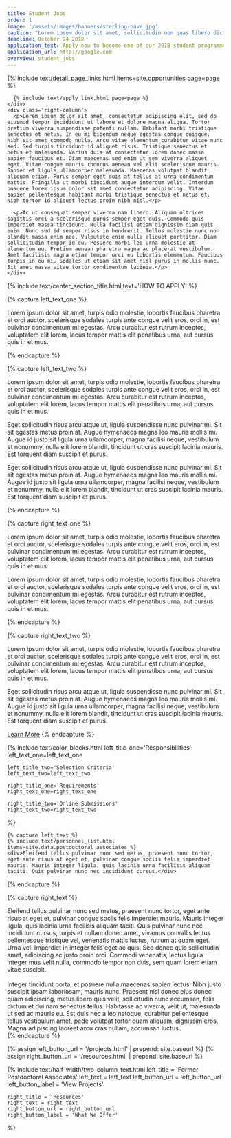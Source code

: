 ```yaml
---
title: Student Jobs
order: 1
image: '/assets/images/banners/sterling-nave.jpg'
caption: "Lorem ipsum dolor sit amet, sollicitudin non quas libero dictum nulla vel. Quam porttitor lacus a wisi. Duis congue, ut quam elit at a. Orci fermentum mattis accusantium. Libero fermentum condimentum sed, vel"
deadline: October 24 2018
application_text: Apply now to become one of our 2018 student programmers or designers.
application_url: http://google.com
overview: student_jobs
---
```


<div class='center-column post'>
  <div class='two-column-container one-third-width'>
    <div class='left-column'>
      {% include text/detail_page_links.html
        items=site.opportunities
        page=page
      %}

      {% include text/apply_link.html page=page %}
    </div>
    <div class='right-column'>
      <p>Lorem ipsum dolor sit amet, consectetur adipiscing elit, sed do eiusmod tempor incididunt ut labore et dolore magna aliqua. Tortor pretium viverra suspendisse potenti nullam. Habitant morbi tristique senectus et netus. In eu mi bibendum neque egestas congue quisque. Nibh sit amet commodo nulla. Arcu vitae elementum curabitur vitae nunc sed. Sed turpis tincidunt id aliquet risus. Tristique senectus et netus et malesuada. Varius duis at consectetur lorem donec massa sapien faucibus et. Diam maecenas sed enim ut sem viverra aliquet eget. Vitae congue mauris rhoncus aenean vel elit scelerisque mauris. Sapien et ligula ullamcorper malesuada. Maecenas volutpat blandit aliquam etiam. Purus semper eget duis at tellus at urna condimentum mattis. Fringilla ut morbi tincidunt augue interdum velit. Interdum posuere lorem ipsum dolor sit amet consectetur adipiscing. Vitae sapien pellentesque habitant morbi tristique senectus et netus et. Nibh tortor id aliquet lectus proin nibh nisl.</p>

      <p>Ac ut consequat semper viverra nam libero. Aliquam ultrices sagittis orci a scelerisque purus semper eget duis. Commodo quis imperdiet massa tincidunt. Nulla facilisi etiam dignissim diam quis enim. Nunc sed id semper risus in hendrerit. Tellus molestie nunc non blandit massa enim nec. Vulputate enim nulla aliquet porttitor. Diam sollicitudin tempor id eu. Posuere morbi leo urna molestie at elementum eu. Pretium aenean pharetra magna ac placerat vestibulum. Amet facilisis magna etiam tempor orci eu lobortis elementum. Faucibus turpis in eu mi. Sodales ut etiam sit amet nisl purus in mollis nunc. Sit amet massa vitae tortor condimentum lacinia.</p>
    </div>
  </div>

  {% include text/center_section_title.html
    text='HOW TO APPLY'
  %}

  {% capture left_text_one %}
    <p>Lorem ipsum dolor sit amet, turpis odio molestie, lobortis faucibus pharetra et orci auctor, scelerisque sodales turpis ante congue velit eros, orci in, est pulvinar condimentum mi egestas. Arcu curabitur est rutrum inceptos, voluptatem elit lorem, lacus tempor mattis elit penatibus urna, aut cursus quis in et mus.</p>
  {% endcapture %}

  {% capture left_text_two %}
    <p>Lorem ipsum dolor sit amet, turpis odio molestie, lobortis faucibus pharetra et orci auctor, scelerisque sodales turpis ante congue velit eros, orci in, est pulvinar condimentum mi egestas. Arcu curabitur est rutrum inceptos, voluptatem elit lorem, lacus tempor mattis elit penatibus urna, aut cursus quis in et mus.</p>
    <p>Eget sollicitudin risus arcu atque ut, ligula suspendisse nunc pulvinar mi. Sit sit egestas metus proin at. Augue hymenaeos magna leo mauris mollis mi. Augue id justo sit ligula urna ullamcorper, magna facilisi neque, vestibulum et nonummy, nulla elit lorem blandit, tincidunt ut cras suscipit lacinia mauris. Est torquent diam suscipit et purus.</p>
    <p>Eget sollicitudin risus arcu atque ut, ligula suspendisse nunc pulvinar mi. Sit sit egestas metus proin at. Augue hymenaeos magna leo mauris mollis mi. Augue id justo sit ligula urna ullamcorper, magna facilisi neque, vestibulum et nonummy, nulla elit lorem blandit, tincidunt ut cras suscipit lacinia mauris. Est torquent diam suscipit et purus.</p>
  {% endcapture %}

  {% capture right_text_one %}
    <p>Lorem ipsum dolor sit amet, turpis odio molestie, lobortis faucibus pharetra et orci auctor, scelerisque sodales turpis ante congue velit eros, orci in, est pulvinar condimentum mi egestas. Arcu curabitur est rutrum inceptos, voluptatem elit lorem, lacus tempor mattis elit penatibus urna, aut cursus quis in et mus.</p>
    <p>Lorem ipsum dolor sit amet, turpis odio molestie, lobortis faucibus pharetra et orci auctor, scelerisque sodales turpis ante congue velit eros, orci in, est pulvinar condimentum mi egestas. Arcu curabitur est rutrum inceptos, voluptatem elit lorem, lacus tempor mattis elit penatibus urna, aut cursus quis in et mus.</p>
  {% endcapture %}

  {% capture right_text_two %}
    <p>Lorem ipsum dolor sit amet, turpis odio molestie, lobortis faucibus pharetra et orci auctor, scelerisque sodales turpis ante congue velit eros, orci in, est pulvinar condimentum mi egestas. Arcu curabitur est rutrum inceptos, voluptatem elit lorem, lacus tempor mattis elit penatibus urna, aut cursus quis in et mus.</p>
    <p>Eget sollicitudin risus arcu atque ut, ligula suspendisse nunc pulvinar mi. Sit sit egestas metus proin at. Augue hymenaeos magna leo mauris mollis mi. Augue id justo sit ligula urna ullamcorper, magna facilisi neque, vestibulum et nonummy, nulla elit lorem blandit, tincidunt ut cras suscipit lacinia mauris. Est torquent diam suscipit et purus.</p>
    <a href='{{ site.baseurl }}/resources/workshops.html' class='white-button'>Learn More</a>
  {% endcapture %}

  {% include text/color_blocks.html
    left_title_one='Responsibilities'
    left_text_one=left_text_one

    left_title_two='Selection Criteria'
    left_text_two=left_text_two

    right_title_one='Requirements'
    right_text_one=right_text_one

    right_title_two='Online Submissions'
    right_text_two=right_text_two
  %}

    {% capture left_text %}
    {% include text/personnel_list.html items=site.data.postdoctoral_associates %}
    <div>Eleifend tellus pulvinar nunc sed metus, praesent nunc tortor, eget ante risus at eget et, pulvinar congue sociis felis imperdiet mauris. Mauris integer ligula, quis lacinia urna facilisis aliquam taciti. Quis pulvinar nunc nec incididunt cursus.</div>
  {% endcapture %}

  {% capture right_text %}
    <div>Eleifend tellus pulvinar nunc sed metus, praesent nunc tortor, eget ante risus at eget et, pulvinar congue sociis felis imperdiet mauris. Mauris integer ligula, quis lacinia urna facilisis aliquam taciti. Quis pulvinar nunc nec incididunt cursus, turpis et nullam donec amet, vivamus convallis lectus pellentesque tristique vel, venenatis mattis luctus, rutrum at quam eget. Urna vel. Imperdiet in integer felis eget ac quis. Sed donec quis sollicitudin amet, adipiscing ac justo proin orci. Commodi venenatis, lectus ligula integer mus velit nulla, commodo tempor non duis, sem quam lorem etiam vitae suscipit.</div>
    <br/>
    <div>Integer tincidunt porta, et posuere nulla maecenas sapien lectus. Nibh justo suscipit ipsam laboriosam, mauris nunc. Praesent nisl donec eius donec quam adipiscing, metus libero quis velit, sollicitudin nunc accumsan, felis dictum et dui nam senectus tellus. Habitasse ac viverra, velit ut, malesuada ut sed ac mauris eu. Est duis nec a leo natoque, curabitur pellentesque tellus vestibulum amet, pede volutpat tortor quam aliquam, dignissim eros. Magna adipiscing laoreet arcu cras nullam, accumsan luctus.</div>
  {% endcapture %}

  {% assign left_button_url = '/projects.html' | prepend: site.baseurl %}
  {% assign right_button_url = '/resources.html' | prepend: site.baseurl %}

  {% include text/half-width/two_column_text.html
    left_title = 'Former Postdoctoral Associates'
    left_text = left_text
    left_button_url = left_button_url
    left_button_label = 'View Projects'

    right_title = 'Resources'
    right_text = right_text
    right_button_url = right_button_url
    right_button_label = 'What We Offer'
  %}
</div>
